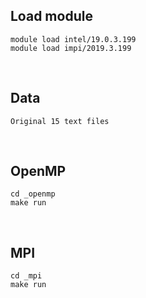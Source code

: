 ## Load module
``` text
module load intel/19.0.3.199
module load impi/2019.3.199
```

<br />

## Data
``` text
Original 15 text files
```

<br />

## OpenMP
``` text
cd _openmp
make run
```

<br />

## MPI
``` text
cd _mpi
make run
```
